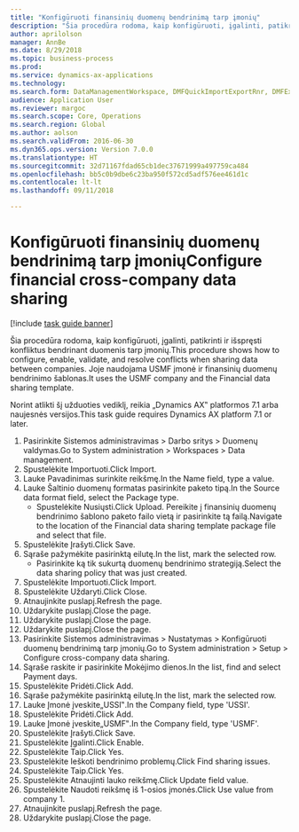 ```yaml
--- 
title: "Konfigūruoti finansinių duomenų bendrinimą tarp įmonių"
description: "Šia procedūra rodoma, kaip konfigūruoti, įgalinti, patikrinti ir išspręsti konfliktus bendrinant duomenis tarp įmonių."
author: aprilolson
manager: AnnBe
ms.date: 8/29/2018
ms.topic: business-process
ms.prod: 
ms.service: dynamics-ax-applications
ms.technology: 
ms.search.form: DataManagementWorkspace, DMFQuickImportExportRnr, DMFExecutionHistoryWorkspace, DMFExecutionHistorySummary, DMFExecutionHistoryEntities,  SysDataSharingConfiguration, SysDataSharingDiscrepencies
audience: Application User
ms.reviewer: margoc
ms.search.scope: Core, Operations
ms.search.region: Global
ms.author: aolson
ms.search.validFrom: 2016-06-30
ms.dyn365.ops.version: Version 7.0.0
ms.translationtype: HT
ms.sourcegitcommit: 32d71167fdad65cb1dec37671999a497759ca484
ms.openlocfilehash: bb5c0b9dbe6c23ba950f572cd5adf576ee461d1c
ms.contentlocale: lt-lt
ms.lasthandoff: 09/11/2018

---
```

# <a name="configure-financial-cross-company-data-sharing"></a><span data-ttu-id="35417-103">Konfigūruoti finansinių duomenų bendrinimą tarp įmonių</span><span class="sxs-lookup"><span data-stu-id="35417-103">Configure financial cross-company data sharing</span></span>

[!include [task guide banner](../../includes/task-guide-banner.md)]

<span data-ttu-id="35417-104">Šia procedūra rodoma, kaip konfigūruoti, įgalinti, patikrinti ir išspręsti konfliktus bendrinant duomenis tarp įmonių.</span><span class="sxs-lookup"><span data-stu-id="35417-104">This procedure shows how to configure, enable, validate, and resolve conflicts when sharing data between companies.</span></span> <span data-ttu-id="35417-105">Joje naudojama USMF įmonė ir finansinių duomenų bendrinimo šablonas.</span><span class="sxs-lookup"><span data-stu-id="35417-105">It uses the USMF company and the Financial data sharing template.</span></span>



<span data-ttu-id="35417-106">Norint atlikti šį užduoties vediklį, reikia „Dynamics AX‟ platformos 7.1 arba naujesnės versijos.</span><span class="sxs-lookup"><span data-stu-id="35417-106">This task guide requires Dynamics AX platform 7.1 or later.</span></span>

1. <span data-ttu-id="35417-107">Pasirinkite Sistemos administravimas > Darbo sritys > Duomenų valdymas.</span><span class="sxs-lookup"><span data-stu-id="35417-107">Go to System administration > Workspaces > Data management.</span></span>
2. <span data-ttu-id="35417-108">Spustelėkite Importuoti.</span><span class="sxs-lookup"><span data-stu-id="35417-108">Click Import.</span></span>
3. <span data-ttu-id="35417-109">Lauke Pavadinimas surinkite reikšmę.</span><span class="sxs-lookup"><span data-stu-id="35417-109">In the Name field, type a value.</span></span>
4. <span data-ttu-id="35417-110">Lauke Šaltinio duomenų formatas pasirinkite paketo tipą.</span><span class="sxs-lookup"><span data-stu-id="35417-110">In the Source data format field, select the Package type.</span></span>
    * <span data-ttu-id="35417-111">Spustelėkite Nusiųsti.</span><span class="sxs-lookup"><span data-stu-id="35417-111">Click Upload.</span></span> <span data-ttu-id="35417-112">Pereikite į finansinių duomenų bendrinimo šablono paketo failo vietą ir pasirinkite tą failą.</span><span class="sxs-lookup"><span data-stu-id="35417-112">Navigate to the location of the Financial data sharing template package file and select that file.</span></span>  
5. <span data-ttu-id="35417-113">Spustelėkite Įrašyti.</span><span class="sxs-lookup"><span data-stu-id="35417-113">Click Save.</span></span>
6. <span data-ttu-id="35417-114">Sąraše pažymėkite pasirinktą eilutę.</span><span class="sxs-lookup"><span data-stu-id="35417-114">In the list, mark the selected row.</span></span>
    * <span data-ttu-id="35417-115">Pasirinkite ką tik sukurtą duomenų bendrinimo strategiją.</span><span class="sxs-lookup"><span data-stu-id="35417-115">Select the data sharing policy that was just created.</span></span>  
7. <span data-ttu-id="35417-116">Spustelėkite Importuoti.</span><span class="sxs-lookup"><span data-stu-id="35417-116">Click Import.</span></span>
8. <span data-ttu-id="35417-117">Spustelėkite Uždaryti.</span><span class="sxs-lookup"><span data-stu-id="35417-117">Click Close.</span></span>
9. <span data-ttu-id="35417-118">Atnaujinkite puslapį.</span><span class="sxs-lookup"><span data-stu-id="35417-118">Refresh the page.</span></span>
10. <span data-ttu-id="35417-119">Uždarykite puslapį.</span><span class="sxs-lookup"><span data-stu-id="35417-119">Close the page.</span></span>
11. <span data-ttu-id="35417-120">Uždarykite puslapį.</span><span class="sxs-lookup"><span data-stu-id="35417-120">Close the page.</span></span>
12. <span data-ttu-id="35417-121">Uždarykite puslapį.</span><span class="sxs-lookup"><span data-stu-id="35417-121">Close the page.</span></span>
13. <span data-ttu-id="35417-122">Pasirinkite Sistemos administravimas > Nustatymas > Konfigūruoti duomenų bendrinimą tarp įmonių.</span><span class="sxs-lookup"><span data-stu-id="35417-122">Go to System administration > Setup > Configure cross-company data sharing.</span></span>
14. <span data-ttu-id="35417-123">Sąraše raskite ir pasirinkite Mokėjimo dienos.</span><span class="sxs-lookup"><span data-stu-id="35417-123">In the list, find and select Payment days.</span></span>
15. <span data-ttu-id="35417-124">Spustelėkite Pridėti.</span><span class="sxs-lookup"><span data-stu-id="35417-124">Click Add.</span></span>
16. <span data-ttu-id="35417-125">Sąraše pažymėkite pasirinktą eilutę.</span><span class="sxs-lookup"><span data-stu-id="35417-125">In the list, mark the selected row.</span></span>
17. <span data-ttu-id="35417-126">Lauke Įmonė įveskite„USSI‟.</span><span class="sxs-lookup"><span data-stu-id="35417-126">In the Company field, type 'USSI'.</span></span>
18. <span data-ttu-id="35417-127">Spustelėkite Pridėti.</span><span class="sxs-lookup"><span data-stu-id="35417-127">Click Add.</span></span>
19. <span data-ttu-id="35417-128">Lauke Įmonė įveskite„USMF‟.</span><span class="sxs-lookup"><span data-stu-id="35417-128">In the Company field, type 'USMF'.</span></span>
20. <span data-ttu-id="35417-129">Spustelėkite Įrašyti.</span><span class="sxs-lookup"><span data-stu-id="35417-129">Click Save.</span></span>
21. <span data-ttu-id="35417-130">Spustelėkite Įgalinti.</span><span class="sxs-lookup"><span data-stu-id="35417-130">Click Enable.</span></span>
22. <span data-ttu-id="35417-131">Spustelėkite Taip.</span><span class="sxs-lookup"><span data-stu-id="35417-131">Click Yes.</span></span>
23. <span data-ttu-id="35417-132">Spustelėkite Ieškoti bendrinimo problemų.</span><span class="sxs-lookup"><span data-stu-id="35417-132">Click Find sharing issues.</span></span>
24. <span data-ttu-id="35417-133">Spustelėkite Taip.</span><span class="sxs-lookup"><span data-stu-id="35417-133">Click Yes.</span></span>
25. <span data-ttu-id="35417-134">Spustelėkite Atnaujinti lauko reikšmę.</span><span class="sxs-lookup"><span data-stu-id="35417-134">Click Update field value.</span></span>
26. <span data-ttu-id="35417-135">Spustelėkite Naudoti reikšmę iš 1-osios įmonės.</span><span class="sxs-lookup"><span data-stu-id="35417-135">Click Use value from company 1.</span></span>
27. <span data-ttu-id="35417-136">Atnaujinkite puslapį.</span><span class="sxs-lookup"><span data-stu-id="35417-136">Refresh the page.</span></span>
28. <span data-ttu-id="35417-137">Uždarykite puslapį.</span><span class="sxs-lookup"><span data-stu-id="35417-137">Close the page.</span></span>


